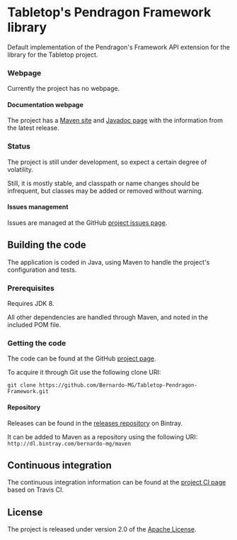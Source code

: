 # Tabletop's Pendragon Framework library
Default implementation of the Pendragon's Framework API extension for the library for the Tabletop project.

### Webpage
Currently the project has no webpage.

#### Documentation webpage
The project has a [Maven site][] and [Javadoc page][] with the information from the
latest release.

### Status
The project is still under development, so expect a certain degree of volatility.

Still, it is mostly stable, and classpath or name changes should be infrequent, but classes may be added or removed without warning.

#### Issues management
Issues are managed at the GitHub [project issues page][].

## Building the code
The application is coded in Java, using Maven to handle the project's configuration and tests.

### Prerequisites
Requires JDK 8.

All other dependencies are handled through Maven, and noted in the included POM file.

### Getting the code
The code can be found at the GitHub [project page][].

To acquire it through Git use the following clone URI:

`git clone https://github.com/Bernardo-MG/Tabletop-Pendragon-Framework.git`

#### Repository
Releases can be found in the [releases repository][] on Bintray.

It can be added to Maven as a repository using the following URI:
`http://dl.bintray.com/bernardo-mg/maven`

## Continuous integration
The continuous integration information can be found at the [project CI page][] based on Travis CI.

## License
The project is released under version 2.0 of the [Apache License][].

[Apache License]: http://www.apache.org/licenses/LICENSE-2.0
[Javadoc page]: http://docs.wandrell.com/maven/tabletop-pendragon-framework/apidocs
[Maven site]: http://docs.wandrell.com/maven/tabletop-pendragon-framework
[project CI page]: https://travis-ci.org/Bernardo-MG/Tabletop-Pendragon-Framework
[project issues page]: https://github.com/Bernardo-MG/Tabletop-Pendragon-Framework/issues
[project page]: http://github.com/Bernardo-MG/Tabletop-Pendragon-Framework
[releases repository]: http://dl.bintray.com/bernardo-mg/tabletop-pendragon-framework